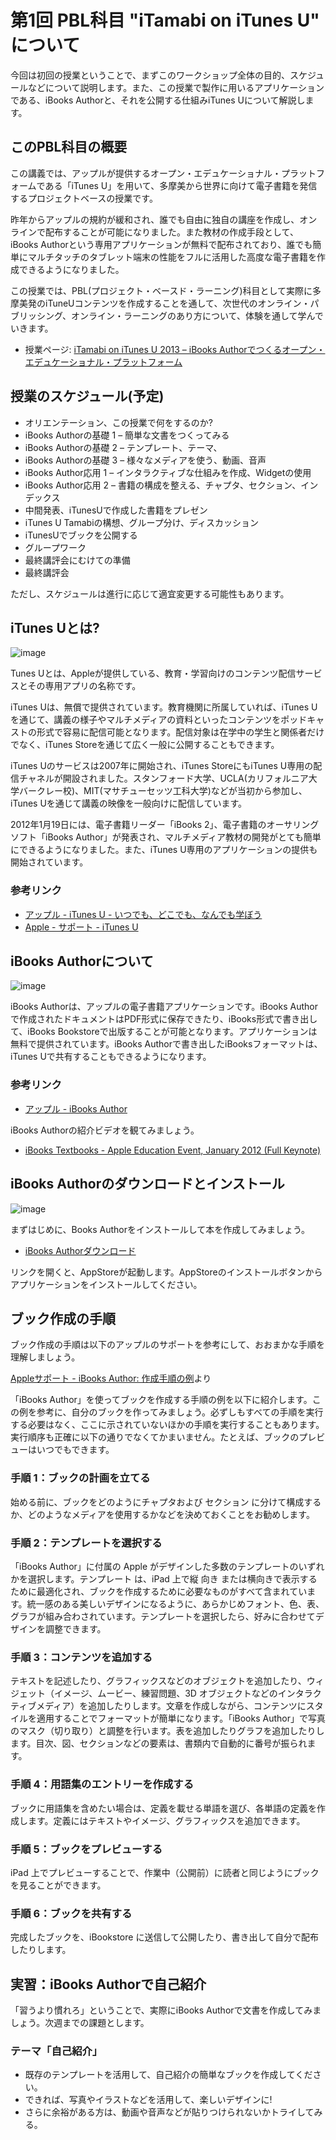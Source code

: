 # 第1回 PBL科目 "iTamabi on iTunes U" について

今回は初回の授業ということで、まずこのワークショップ全体の目的、スケジュールなどについて説明します。また、この授業で製作に用いるアプリケーションである、iBooks Authorと、それを公開する仕組みiTunes Uについて解説します。

## このPBL科目の概要

この講義では、アップルが提供するオープン・エデュケーショナル・プラットフォームである「iTunes U」を用いて、多摩美から世界に向けて電子書籍を発信するプロジェクトベースの授業です。

昨年からアップルの規約が緩和され、誰でも自由に独自の講座を作成し、オンラインで配布することが可能になりました。また教材の作成手段として、iBooks Authorという専用アプリケーションが無料で配布されており、誰でも簡単にマルチタッチのタブレット端末の性能をフルに活用した高度な電子書籍を作成できるようになりました。

この授業では、PBL(プロジェクト・ベースド・ラーニング)科目として実際に多摩美発のiTuneUコンテンツを作成することを通して、次世代のオンライン・パブリッシング、オンライン・ラーニングのあり方について、体験を通して学んでいきます。

* 授業ページ: [iTamabi on iTunes U 2013 – iBooks Authorでつくるオープン・エデュケーショナル・プラットフォーム](http://yoppa.org/itunes13)

## 授業のスケジュール(予定)

* オリエンテーション、この授業で何をするのか?
* iBooks Authorの基礎 1 – 簡単な文書をつくってみる
* iBooks Authorの基礎 2 – テンプレート、テーマ、
* iBooks Authorの基礎 3 – 様々なメディアを使う、動画、音声
* iBooks Author応用 1 – インタラクティブな仕組みを作成、Widgetの使用
* iBooks Author応用 2 – 書籍の構成を整える、チャプタ、セクション、インデックス
* 中間発表、iTunesUで作成した書籍をプレゼン
* iTunes U Tamabiの構想、グループ分け、ディスカッション
* iTunesUでブックを公開する
* グループワーク
* 最終講評会にむけての準備
* 最終講評会

ただし、スケジュールは進行に応じて適宜変更する可能性もあります。


## iTunes Uとは?

![image](img/130415/iTunesU.png)

Tunes Uとは、Appleが提供している、教育・学習向けのコンテンツ配信サービスとその専用アプリの名称です。

iTunes Uは、無償で提供されています。教育機関に所属していれば、iTunes Uを通じて、講義の様子やマルチメディアの資料といったコンテンツをポッドキャストの形式で容易に配信可能となります。配信対象は在学中の学生と関係者だけでなく、iTunes Storeを通じて広く一般に公開することもできます。

iTunes Uのサービスは2007年に開始され、iTunes StoreにもiTunes U専用の配信チャネルが開設されました。スタンフォード大学、UCLA(カリフォルニア大学バークレー校)、MIT(マサチューセッツ工科大学)などが当初から参加し、iTunes Uを通じて講義の映像を一般向けに配信しています。

2012年1月19日には、電子書籍リーダー「iBooks 2」、電子書籍のオーサリングソフト「iBooks Author」が発表され、マルチメディア教材の開発がとても簡単にできるようになりました。また、iTunes U専用のアプリケーションの提供も開始されています。

### 参考リンク

* [アップル - iTunes U - いつでも、どこでも、なんでも学ぼう](http://www.apple.com/jp/education/itunes-u/)
* [Apple - サポート - iTunes U](http://www.apple.com/jp/support/itunes-u/)

## iBooks Authorについて

![image](img/130415/iBooksAuthorIcon.jpg)

iBooks Authorは、アップルの電子書籍アプリケーションです。iBooks Authorで作成されたドキュメントはPDF形式に保存できたり、iBooks形式で書き出して、iBooks Bookstoreで出版することが可能となります。アプリケーションは無料で提供されています。iBooks Authorで書き出したiBooksフォーマットは、iTunes Uで共有することもできるようになります。

### 参考リンク

* [アップル - iBooks Author](http://www.apple.com/jp/ibooks-author/)

iBooks Authorの紹介ビデオを観てみましょう。

* [iBooks Textbooks - Apple Education Event, January 2012 (Full Keynote)](http://www.youtube.com/watch?v=2fMZj2CdM4I)

## iBooks Authorのダウンロードとインストール

![image](img/130415/ibooks_author_appstore.jpg)

まずはじめに、Books Authorをインストールして本を作成してみましょう。


* [iBooks Authorダウンロード](https://itunes.apple.com/jp/app/ibooks-author/id490152466?ls=1&mt=12)

リンクを開くと、AppStoreが起動します。AppStoreのインストールボタンからアプリケーションをインストールしてください。

## ブック作成の手順

ブック作成の手順は以下のアップルのサポートを参考にして、おおまかな手順を理解しましょう。

[Appleサポート - iBooks Author: 作成手順の例](http://support.apple.com/kb/PH2743?viewlocale=ja_JP)より

「iBooks Author」を使ってブックを作成する手順の例を以下に紹介します。この例を参考に、自分のブックを作ってみましょう。必ずしもすべての手順を実行する必要はなく、ここに示されていないほかの手順を実行することもあります。実行順序も正確に以下の通りでなくてかまいません。たとえば、ブックのプレビューはいつでもできます。

### 手順 1：ブックの計画を立てる
始める前に、ブックをどのようにチャプタおよび セクション に分けて構成するか、どのようなメディアを使用するかなどを決めておくことをお勧めします。

### 手順 2：テンプレートを選択する
「iBooks Author」に付属の Apple がデザインした多数のテンプレートのいずれかを選択します。テンプレート は、iPad 上で縦 向き または横向きで表示するために最適化され、ブックを作成するために必要なものがすべて含まれています。統一感のある美しいデザインになるように、あらかじめフォント、色、表、グラフが組み合わされています。テンプレートを選択したら、好みに合わせてデザインを調整できます。

### 手順 3：コンテンツを追加する
テキストを記述したり、グラフィックスなどのオブジェクトを追加したり、ウィジェット（イメージ、ムービー、練習問題、3D オブジェクトなどのインタラクティブメディア）を追加したりします。文章を作成しながら、コンテンツにスタイルを適用することでフォーマットが簡単になります。「iBooks Author」で写真のマスク（切り取り）と調整を行います。表を追加したりグラフを追加したりします。目次、図、セクションなどの要素は、書類内で自動的に番号が振られます。

### 手順 4：用語集のエントリーを作成する
ブックに用語集を含めたい場合は、定義を載せる単語を選び、各単語の定義を作成します。定義にはテキストやイメージ、グラフィックスを追加できます。

### 手順 5：ブックをプレビューする
iPad 上でプレビューすることで、作業中（公開前）に読者と同じようにブックを見ることができます。

### 手順 6：ブックを共有する
完成したブックを、iBookstore に送信して公開したり、書き出して自分で配布したりします。


## 実習：iBooks Authorで自己紹介

「習うより慣れろ」ということで、実際にiBooks Authorで文書を作成してみましょう。次週までの課題とします。

### テーマ「自己紹介」

* 既存のテンプレートを活用して、自己紹介の簡単なブックを作成してください。
* できれば、写真やイラストなどを活用して、楽しいデザインに!
* さらに余裕がある方は、動画や音声などが貼りつけられないかトライしてみる。


